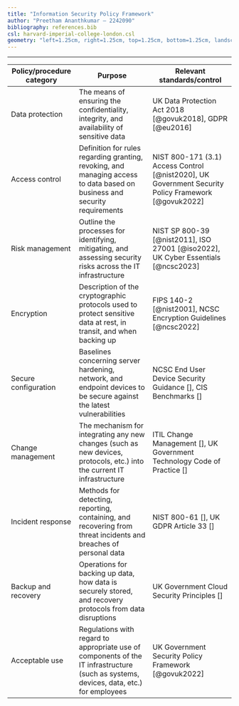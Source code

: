 ```yaml
---
title: "Information Security Policy Framework"
author: "Preetham Ananthkumar – 2242090"
bibliography: references.bib
csl: harvard-imperial-college-london.csl
geometry: "left=1.25cm, right=1.25cm, top=1.25cm, bottom=1.25cm, landscape"
---
```


---

| Policy/procedure category | Purpose                                                                                                                                | Relevant standards/control                                                                          |
| ------------------------- | -------------------------------------------------------------------------------------------------------------------------------------- | --------------------------------------------------------------------------------------------------- |
| Data protection           | The means of ensuring the confidentiality, integrity, and availability of sensitive data                                               | UK Data Protection Act 2018 [@govuk2018], GDPR [@eu2016]                                            |
| Access control            | Definition for rules regarding granting, revoking, and managing access to data based on business and security requirements             | NIST 800-171 (3.1) Access Control [@nist2020], UK Government Security Policy Framework [@govuk2022] |
| Risk management           | Outline the processes for identifying, mitigating, and assessing security risks across the IT infrastructure                           | NIST SP 800-39 [@nist2011], ISO 27001 [@iso2022], UK Cyber Essentials [@ncsc2023]                   |
| Encryption                | Description of the cryptographic protocols used to protect sensitive data at rest, in transit, and when backing up                     | FIPS 140-2 [@nist2001], NCSC Encryption Guidelines [@ncsc2022]                                      |
| Secure configuration      | Baselines concerning server hardening, network, and endpoint devices to be secure against the latest vulnerabilities                   | NCSC End User Device Security Guidance [], CIS Benchmarks []                                        |
| Change management         | The mechanism for integrating any new changes (such as new devices, protocols, etc.) into the current IT infrastructure                | ITIL Change Management [], UK Government Technology Code of Practice []                             |
| Incident response         | Methods for detecting, reporting, containing, and recovering from threat incidents and breaches of personal data                       | NIST 800-61 [], UK GDPR Article 33 []                                                               |
| Backup and recovery       | Operations for backing up data, how data is securely stored, and recovery protocols from data disruptions                              | UK Government Cloud Security Principles []                                                          |
| Acceptable use            | Regulations with regard to appropriate use of components of the IT infrastructure (such as systems, devices, data, etc.) for employees | UK Government Security Policy Framework [@govuk2022]                                                |
